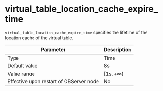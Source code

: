 # virtual_table_location_cache_expire_time

`virtual_table_location_cache_expire_time` specifies the lifetime of the location cache of the virtual table.

| **Parameter** | **Description** |
|------------------|-----------|
| Type | Time |
| Default value | 8s |
| Value range | \[1s, +∞) |
| Effective upon restart of OBServer node | No |